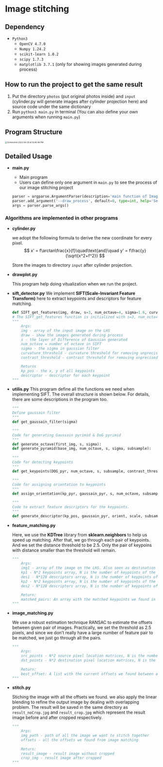 # Image stitching

##  Dependency

* `Python3`
  * `OpenCV 4.7.0`
  * `Numpy 1.24.2`
  * `scikit-learn 1.0.2`
  * `scipy 1.7.3`
  * `matplotlib 3.7.1` (only for showing images generated during process)

## How to run the project to get the same result

1. Put the directory `photos` (put original photos inside)  and `input` (cylinder.py will generate images after cylinder projection here) and source code under the same dictionary 
2. Run `python3 main.py` in terminal (You can also define your own arguments when running `main.py`)

## Program Structure

<img src="/Users/alison/Desktop/Screenshot 2023-04-29 at 10.40.46 PM.png" alt="Screenshot 2023-04-29 at 10.40.46 PM" style="zoom:45%;" />

## Detailed Usage

* **main.py**

  * Main program
  * Users can define only one argument in `main.py` to see the process of our image stitching project

  ```python
  parser = argparse.ArgumentParser(description='main function of Image Stitching Project')
  parser.add_argument('--draw_process', default=0, type=int, help='Set this to 1 is you want to see the process')
  args = parser.parse_args()
  ```

### Algorithms are implemented in other programs

* **cylinder.py**

  we adopt the following formula to derive the new coordinate for every pixel.
  $$ x' = f\arctan\frac{x}{f}\quad\text{and}\quad y' = f\frac{y}{\sqrt{x^2+f^2}} $$

  Store the images to directory `input` after cylinder projection.

* **drawplot.py**

  This program help doing vitualization when we run the project.

* **sift_detector.py**
  We implement **SIFT(Scale-Invariant Feature Transform)** here to extract keypoints and descriptors for feature matching.

  ```python
  def SIFT_get_features(img, draw, s=3, num_octave=4, sigma=1.6, curvature_threshold=10.0, contrast_threshold=3.5):
  # The SIFT_get_features function is initialized with s=3, num_octave=4, sigma=1.6, curvature_threshold=10.0, contrast_threshold=3.5, where
  """
      Args:
      img - array of the input image on the LHS
      draw - show the images generated during process
      s - the layer of Difference of Gaussian generated
      num_octave = number of octave in SIFT
      sigma - the sigma in gaussian filter
      curvature_threshold - curvature threshold for removing unprecised keypoints located in egdes
      contrast_threshold - contrast threshold for removing unprecised keypoints

      Returns
      kp_pos - the x, y of all keypoints
      descriptor - descriptor for each keypoint
  """
  ```

  

* **utilis.py**
  This program define all the functions we need when implementing SIFT. The overall structure is shown below. For details, there are some descriptions in the program too.

  ```python
  """
  Define gaussain filter
  """
  def get_gaussain_filter(sigma)
  
  """
  Code for generating Gaussain pyrimid & DoG pyrimid
  """
  def generate_octave(first_img, s, sigma):
  def generate_pyramid(base_img, num_octave, s, sigma, subsample):
    
  """
  Code for detecting keypoints
  """
  def get_keypoints(DOG_pyr, num_octave, s, subsample, contrast_threshold, curvature_threshold):
    
  """
  Code for assigning orientation to keypoints
  """
  def assign_orientation(kp_pyr, gaussain_pyr, s, num_octave, subsample):
  
  """
  Code to extract feature descriptors for the keypoints.
  """
  def generate_descriptor(kp_pos, gaussain_pyr, orient, scale, subsample):
  ```

  

* **feature_matching.py**

  Here, we use the **KDTree** library from **sklearn.neighbors** to help us speed up matching. After that, we go through each pair of keypoints. And we set the distance threshold to be 2.5. Only the pair of keypoins with distance smaller than the threshold will remain.

    ```python
    """
        Args:
        img1 - array of the image on the LHS. Also seen as destination image
        kp1 - N*2 keypoints array, N is the number of keypoints of the image on the LHS we found in SIFT
        des1 - N*128 descriptors array, N is the number of keypoints of the image on the LHS we found in SIFT
        kp2 - N*2 keypoints array, N is the number of keypoints of the image on the RHS we found in SIFT 
        des2 - N*128 descriptors array, N is the number of keypoints of the image on the RHS we found in SIFT
    
        Return:
        matched_pairs: An array with the matched keypoints we found in RANSAC
    """
    ```

* **image_matching.py**

  We use a robust estimation technique RANSAC to estimate the offsets between given pair of images. Practically, we set the threshold as 2.5 pixels, and since we don’t really have a large number of feature pair to be matched, we just go
  through all the pairs. 

  ```python
  """
      Args:
      src_points - N*2 source pixel location matrices, N is the number of matched keypoints
      dst_points - N*2 destination pixel location matrices, N is the number of matched keypoints
      
      Return:
      best_offset: A list with the current offsets we found between a set of matched keypoints
  """
  ```

* **stitch.py**

    Stiching the image with all the offsets we found. we also apply the linear blending to refine the output image by dealing with overlapping problem. The result will be saved in the same directory as `result_noCrop.jpg` and `result_crop.jpg` which represent the result image before and after cropped respectively.

    ```python
    """
        Args:
        img_path - path of all the image we want to stitch together
        offsets - all the offsets we found from image matching
        
        Return:
       	result_image - result image without cropped
       	crop_img - result image after cropped
    """
    ```
